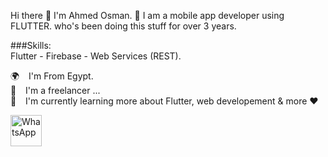Hi there 👋 I'm Ahmed Osman. 💪
I am a mobile app developer using FLUTTER. who's been doing this stuff for over 3 years.

###Skills: <br>
Flutter - Firebase - Web Services (REST).

🌍   I'm From Egypt.<br>
🧑   I'm a freelancer ...<br>
🌱   I'm currently learning more about Flutter, web developement & more ❤️<br>


<a href="https://wa.me/+201016649685"><img src="https://upload.wikimedia.org/wikipedia/commons/thumb/6/6b/WhatsApp.svg/640px-WhatsApp.svg.png" alt="WhatsApp" width="50" height="50"></a>

